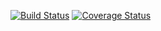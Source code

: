 [![Build Status](https://travis-ci.org/kkuzneco/Circly_running.svg?branch=master)](https://travis-ci.org/kkuzneco/Circly_running)
[![Coverage Status](https://coveralls.io/repos/github/kkuzneco/Circly_running/badge.svg?branch=master)](https://coveralls.io/github/kkuzneco/Circly_running?branch=master)
